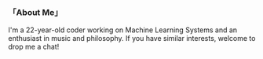 ### 「About Me」
I'm a 22-year-old coder working on Machine Learning Systems and an enthusiast in music and philosophy. If you have similar interests, welcome to drop me a chat!

<!---
Kathryn-cat/Kathryn-cat is a ✨ special ✨ repository because its `README.md` (this file) appears on your GitHub profile.
You can click the Preview link to take a look at your changes.
--->
